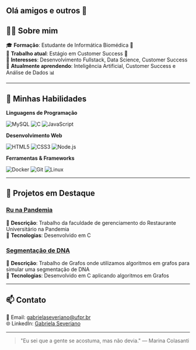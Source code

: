 ## Olá amigos e outros 👋

## 👨‍💻 Sobre mim

🎓 **Formação**: Estudante de Informática Biomédica 🧬 <br>
💼 **Trabalho atual**: Estágio em Customer Success 🏥 <br>
🚀 **Interesses**: Desenvolvimento Fullstack, Data Science, Customer Success <br>
🌱 **Atualmente aprendendo**: Inteligência Artificial, Customer Success e Análise de Dados 📊

---

## 🚀 Minhas Habilidades

**Linguagens de Programação**

![MySQL](https://img.shields.io/badge/MySQL-E0E4CC?style=for-the-badge&logo=mysql&logoColor=black)
![C](https://img.shields.io/badge/C-FFE1E0?style=for-the-badge&logo=c&logoColor=black)
![JavaScript](https://img.shields.io/badge/JavaScript-FEF3BD?style=for-the-badge&logo=javascript&logoColor=black)


**Desenvolvimento Web**

![HTML5](https://img.shields.io/badge/HTML5-FFD1DC?style=for-the-badge&logo=html5&logoColor=black)
![CSS3](https://img.shields.io/badge/CSS3-BEE3DB?style=for-the-badge&logo=css3&logoColor=black)
![Node.js](https://img.shields.io/badge/Node.js-C0E8E0?style=for-the-badge&logo=nodedotjs&logoColor=black)

**Ferramentas & Frameworks**

![Docker](https://img.shields.io/badge/Docker-B2DFDB?style=for-the-badge&logo=docker&logoColor=black)
![Git](https://img.shields.io/badge/Git-FDE8DC?style=for-the-badge&logo=git&logoColor=black)
![Linux](https://img.shields.io/badge/Linux-FAD4C0?style=for-the-badge&logo=linux&logoColor=black)

---

## 🌱 Projetos em Destaque

### [Ru na Pandemia](https://github.com/gab-marques/ru-na-pandemia)
📝 **Descrição**: Trabalho da faculdade de gerenciamento do Restaurante Universitário na Pandemia <br>
🔧 **Tecnologias**: Desenvolvido em C <br>

### [Segmentação de DNA](https://github.com/gab-marques/Segmentacao-DNA)
📝 **Descrição**: Trabalho de Grafos onde utilizamos algoritmos em grafos para simular uma segmentação de DNA <br>
🔧 **Tecnologias**: Desenvolvido em C aplicando algoritmos em Grafos <br>

---

## 📫 Contato

📧 Email: gabrielaseveriano@ufpr.br <br>
🌐 LinkedIn: [Gabriela Severiano](https://www.linkedin.com/in/gabriela-severiano/) <br>

---

> "Eu sei que a gente se acostuma, mas não devia." — Marina Colasanti
